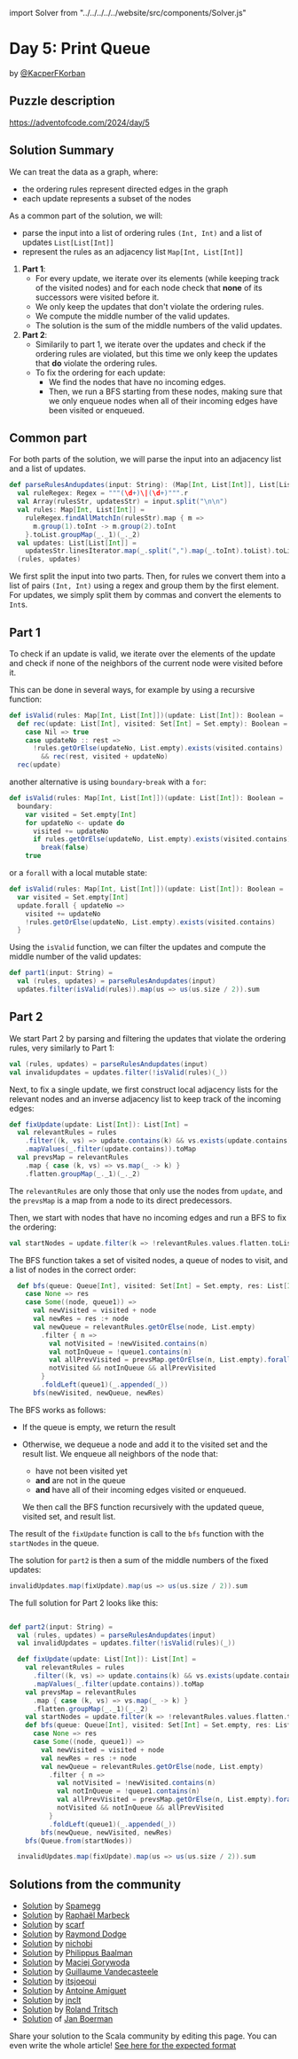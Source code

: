 import Solver from "../../../../../website/src/components/Solver.js"

# Day 5: Print Queue

by [@KacperFKorban](https://github.com/KacperFKorban)

## Puzzle description

https://adventofcode.com/2024/day/5

## Solution Summary

We can treat the data as a graph, where:
- the ordering rules represent directed edges in the graph
- each update represents a subset of the nodes

As a common part of the solution, we will:
- parse the input into a list of ordering rules `(Int, Int)` and a list of updates `List[List[Int]]`
- represent the rules as an adjacency list `Map[Int, List[Int]]`

1. **Part 1**:
   - For every update, we iterate over its elements (while keeping track of the visited nodes) and for each node check that **none** of its successors were visited before it.
   - We only keep the updates that don't violate the ordering rules.
   - We compute the middle number of the valid updates.
   - The solution is the sum of the middle numbers of the valid updates.
2. **Part 2**:
   - Similarily to part 1, we iterate over the updates and check if the ordering rules are violated, but this time we only keep the updates that **do** violate the ordering rules.
   - To fix the ordering for each update:
     - We find the nodes that have no incoming edges.
     - Then, we run a BFS starting from these nodes, making sure that we only enqueue nodes when all of their incoming edges have been visited or enqueued.

## Common part

For both parts of the solution, we will parse the input into an adjacency list and a list of updates.

```scala
def parseRulesAndupdates(input: String): (Map[Int, List[Int]], List[List[Int]]) =
  val ruleRegex: Regex = """(\d+)\|(\d+)""".r
  val Array(rulesStr, updatesStr) = input.split("\n\n")
  val rules: Map[Int, List[Int]] =
    ruleRegex.findAllMatchIn(rulesStr).map { m =>
      m.group(1).toInt -> m.group(2).toInt
    }.toList.groupMap(_._1)(_._2)
  val updates: List[List[Int]] =
    updatesStr.linesIterator.map(_.split(",").map(_.toInt).toList).toList
  (rules, updates)
```

We first split the input into two parts. Then, for rules we convert them into a list of pairs `(Int, Int)` using a regex and group them by the first element. For updates, we simply split them by commas and convert the elements to `Int`s.

## Part 1

To check if an update is valid, we iterate over the elements of the update and check if none of the neighbors of the current node were visited before it.

This can be done in several ways, for example by using a recursive function:

```scala
def isValid(rules: Map[Int, List[Int]])(update: List[Int]): Boolean =
  def rec(update: List[Int], visited: Set[Int] = Set.empty): Boolean = update match
    case Nil => true
    case updateNo :: rest =>
      !rules.getOrElse(updateNo, List.empty).exists(visited.contains)
        && rec(rest, visited + updateNo)
  rec(update)
```

another alternative is using `boundary`-`break` with a `for`:

```scala
def isValid(rules: Map[Int, List[Int]])(update: List[Int]): Boolean =
  boundary:
    var visited = Set.empty[Int]
    for updateNo <- update do
      visited += updateNo
      if rules.getOrElse(updateNo, List.empty).exists(visited.contains) then
        break(false)
    true
```

or a `forall` with a local mutable state:

```scala
def isValid(rules: Map[Int, List[Int]])(update: List[Int]): Boolean =
  var visited = Set.empty[Int]
  update.forall { updateNo =>
    visited += updateNo
    !rules.getOrElse(updateNo, List.empty).exists(visited.contains)
  }
```

Using the `isValid` function, we can filter the updates and compute the middle number of the valid updates:

```scala
def part1(input: String) =
  val (rules, updates) = parseRulesAndupdates(input)
  updates.filter(isValid(rules)).map(us => us(us.size / 2)).sum
```

## Part 2

We start Part 2 by parsing and filtering the updates that violate the ordering rules, very similarly to Part 1:

```scala
val (rules, updates) = parseRulesAndupdates(input)
val invalidupdates = updates.filter(!isValid(rules)(_))
```

Next, to fix a single update, we first construct local adjacency lists for the relevant nodes and an inverse adjacency list to keep track of the incoming edges:

```scala
def fixUpdate(update: List[Int]): List[Int] =
  val relevantRules = rules
    .filter((k, vs) => update.contains(k) && vs.exists(update.contains))
    .mapValues(_.filter(update.contains)).toMap
  val prevsMap = relevantRules
    .map { case (k, vs) => vs.map(_ -> k) }
    .flatten.groupMap(_._1)(_._2)
```

The `relevantRules` are only those that only use the nodes from `update`, and the `prevsMap` is a map from a node to its direct predecessors.

Then, we start with nodes that have no incoming edges and run a BFS to fix the ordering:

```scala
val startNodes = update.filter(k => !relevantRules.values.flatten.toList.contains(k))
```

The BFS function takes a set of visited nodes, a queue of nodes to visit, and a list of nodes in the correct order:

```scala
  def bfs(queue: Queue[Int], visited: Set[Int] = Set.empty, res: List[Int] = List.empty): List[Int] = queue.dequeueOption match
    case None => res
    case Some((node, queue1)) =>
      val newVisited = visited + node
      val newRes = res :+ node
      val newQueue = relevantRules.getOrElse(node, List.empty)
        .filter { n =>
          val notVisited = !newVisited.contains(n)
          val notInQueue = !queue1.contains(n)
          val allPrevVisited = prevsMap.getOrElse(n, List.empty).forall(p => newVisited.contains(p) || queue1.contains(p))
          notVisited && notInQueue && allPrevVisited
        }
        .foldLeft(queue1)(_.appended(_))
      bfs(newVisited, newQueue, newRes)
```

The BFS works as follows:
- If the queue is empty, we return the result
- Otherwise, we dequeue a node and add it to the visited set and the result list. We enqueue all neighbors of the node that:
  - have not been visited yet
  - **and** are not in the queue
  - **and** have all of their incoming edges visited or enqueued.

  We then call the BFS function recursively with the updated queue, visited set, and result list.

The result of the `fixUpdate` function is call to the `bfs` function with the `startNodes` in the queue.

The solution for `part2` is then a sum of the middle numbers of the fixed updates:

```scala
invalidUpdates.map(fixUpdate).map(us => us(us.size / 2)).sum
```

The full solution for Part 2 looks like this:

```scala

def part2(input: String) =
  val (rules, updates) = parseRulesAndupdates(input)
  val invalidUpdates = updates.filter(!isValid(rules)(_))

  def fixUpdate(update: List[Int]): List[Int] =
    val relevantRules = rules
      .filter((k, vs) => update.contains(k) && vs.exists(update.contains))
      .mapValues(_.filter(update.contains)).toMap
    val prevsMap = relevantRules
      .map { case (k, vs) => vs.map(_ -> k) }
      .flatten.groupMap(_._1)(_._2)
    val startNodes = update.filter(k => !relevantRules.values.flatten.toList.contains(k))
    def bfs(queue: Queue[Int], visited: Set[Int] = Set.empty, res: List[Int] = List.empty): List[Int] = queue.dequeueOption match
      case None => res
      case Some((node, queue1)) =>
        val newVisited = visited + node
        val newRes = res :+ node
        val newQueue = relevantRules.getOrElse(node, List.empty)
          .filter { n =>
            val notVisited = !newVisited.contains(n)
            val notInQueue = !queue1.contains(n)
            val allPrevVisited = prevsMap.getOrElse(n, List.empty).forall(p => newVisited.contains(p) || queue1.contains(p))
            notVisited && notInQueue && allPrevVisited
          }
          .foldLeft(queue1)(_.appended(_))
        bfs(newQueue, newVisited, newRes)
    bfs(Queue.from(startNodes))

  invalidUpdates.map(fixUpdate).map(us => us(us.size / 2)).sum
```

## Solutions from the community

- [Solution](https://github.com/spamegg1/aoc/blob/master/2024/05/05.worksheet.sc#L133) by [Spamegg](https://github.com/spamegg1/)
- [Solution](https://github.com/rmarbeck/advent2024/blob/main/day5/src/main/scala/Solution.scala) by [Raphaël Marbeck](https://github.com/rmarbeck)
- [Solution](https://github.com/scarf005/aoc-scala/blob/main/2024/day05.scala) by [scarf](https://github.com/scarf005)
- [Solution](https://github.com/rayrobdod/advent-of-code/blob/main/2024/05/day5.sc) by [Raymond Dodge](https://github.com/rayrobdod)
- [Solution](https://github.com/nichobi/advent-of-code-2024/blob/main/05/solution.scala) by [nichobi](https://github.com/nichobi)
- [Solution](https://github.com/Philippus/adventofcode/blob/main/src/main/scala/adventofcode2024/Day05.scala) by [Philippus Baalman](https://github.com/philippus)
- [Solution](https://github.com/makingthematrix/AdventOfCode2024/blob/main/src/main/scala/io/github/makingthematrix/AdventofCode2024/DayFive.scala) by [Maciej Gorywoda](https://github.com/makingthematrix)
- [Solution](https://github.com/guycastle/advent_of_code/blob/main/src/main/scala/aoc2024/day05/DayFive.scala) by [Guillaume Vandecasteele](https://github.com/guycastle)
- [Solution](https://github.com/itsjoeoui/aoc2024/blob/main/src/day05.scala) by [itsjoeoui](https://github.com/itsjoeoui)
- [Solution](https://github.com/aamiguet/advent-2024/blob/main/src/main/scala/ch/aamiguet/advent2024/Day5.scala) by [Antoine Amiguet](https://github.com/aamiguet/)
- [Solution](https://github.com/jnclt/adventofcode2024/blob/main/day05/print-queue.sc) by [jnclt](https://github.com/jnclt)
- [Solution](https://github.com/rolandtritsch/scala3-aoc-2024/blob/trunk/src/aoc2024/Day05.scala) by [Roland Tritsch](https://github.com/rolandtritsch)
- [Solution](https://github.com/Jannyboy11/AdventOfCode2024/blob/master/src/main/scala/day05/Day05.scala) of [Jan Boerman](https://x.com/JanBoerman95)

Share your solution to the Scala community by editing this page.
You can even write the whole article! [See here for the expected format](https://github.com/scalacenter/scala-advent-of-code/discussions/424)
